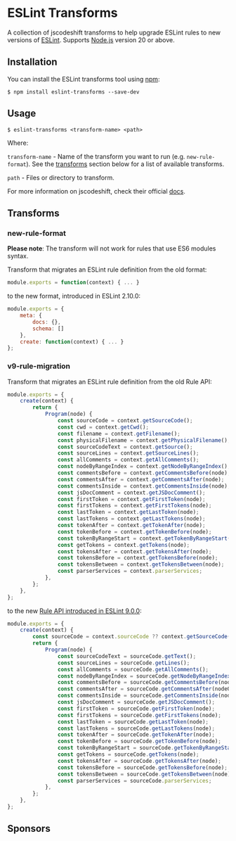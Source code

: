 # ESLint Transforms

A collection of jscodeshift transforms to help upgrade ESLint rules to new versions of [ESLint](https://github.com/eslint/eslint).
Supports [Node.js](https://nodejs.org) version 20 or above.

## Installation

You can install the ESLint transforms tool using [npm](https://npmjs.com):

```
$ npm install eslint-transforms --save-dev
```

## Usage

```
$ eslint-transforms <transform-name> <path>
```

Where:

`transform-name` - Name of the transform you want to run (e.g. `new-rule-format`). See the [transforms](#transforms) section below for a list of available transforms.

`path` - Files or directory to transform.

For more information on jscodeshift, check their official [docs](https://github.com/facebook/jscodeshift).

## Transforms

### new-rule-format

**Please note**: The transform will not work for rules that use ES6 modules syntax.

Transform that migrates an ESLint rule definition from the old format:

```javascript
module.exports = function(context) { ... }
```

to the new format, introduced in ESLint 2.10.0:

```javascript
module.exports = {
    meta: {
        docs: {},
        schema: []
    },
    create: function(context) { ... }
};
```

### v9-rule-migration

Transform that migrates an ESLint rule definition from the old Rule API:

```javascript
module.exports = {
    create(context) {
        return {
            Program(node) {
                const sourceCode = context.getSourceCode();
                const cwd = context.getCwd();
                const filename = context.getFilename();
                const physicalFilename = context.getPhysicalFilename();
                const sourceCodeText = context.getSource();
                const sourceLines = context.getSourceLines();
                const allComments = context.getAllComments();
                const nodeByRangeIndex = context.getNodeByRangeIndex();
                const commentsBefore = context.getCommentsBefore(node);
                const commentsAfter = context.getCommentsAfter(node);
                const commentsInside = context.getCommentsInside(node);
                const jsDocComment = context.getJSDocComment();
                const firstToken = context.getFirstToken(node);
                const firstTokens = context.getFirstTokens(node);
                const lastToken = context.getLastToken(node);
                const lastTokens = context.getLastTokens(node);
                const tokenAfter = context.getTokenAfter(node);
                const tokenBefore = context.getTokenBefore(node);
                const tokenByRangeStart = context.getTokenByRangeStart(node);
                const getTokens = context.getTokens(node);
                const tokensAfter = context.getTokensAfter(node);
                const tokensBefore = context.getTokensBefore(node);
                const tokensBetween = context.getTokensBetween(node);
                const parserServices = context.parserServices;
            },
        };
    },
};
```

to the new [Rule API introduced in ESLint 9.0.0](https://eslint.org/blog/2023/09/preparing-custom-rules-eslint-v9/):

```javascript
module.exports = {
    create(context) {
        const sourceCode = context.sourceCode ?? context.getSourceCode();
        return {
            Program(node) {
                const sourceCodeText = sourceCode.getText();
                const sourceLines = sourceCode.getLines();
                const allComments = sourceCode.getAllComments();
                const nodeByRangeIndex = sourceCode.getNodeByRangeIndex();
                const commentsBefore = sourceCode.getCommentsBefore(nodeOrToken);
                const commentsAfter = sourceCode.getCommentsAfter(nodeOrToken);
                const commentsInside = sourceCode.getCommentsInside(nodeOrToken);
                const jsDocComment = sourceCode.getJSDocComment();
                const firstToken = sourceCode.getFirstToken(node);
                const firstTokens = sourceCode.getFirstTokens(node);
                const lastToken = sourceCode.getLastToken(node);
                const lastTokens = sourceCode.getLastTokens(node);
                const tokenAfter = sourceCode.getTokenAfter(node);
                const tokenBefore = sourceCode.getTokenBefore(node);
                const tokenByRangeStart = sourceCode.getTokenByRangeStart(node);
                const getTokens = sourceCode.getTokens(node);
                const tokensAfter = sourceCode.getTokensAfter(node);
                const tokensBefore = sourceCode.getTokensBefore(node);
                const tokensBetween = sourceCode.getTokensBetween(node);
                const parserServices = sourceCode.parserServices;
            },
        };
    },
};
```

<!-- NOTE: This section is autogenerated. Do not manually edit.-->
<!--sponsorsstart-->

## Sponsors

<!--sponsorsend-->
